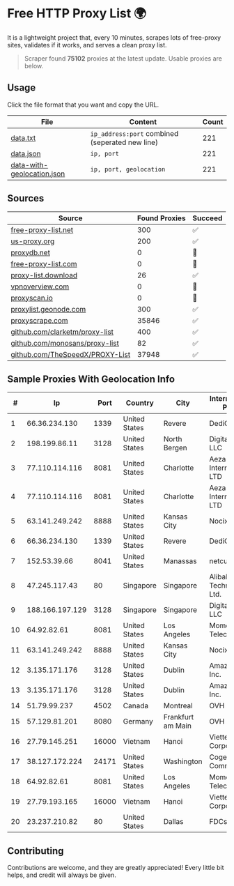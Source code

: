 
# Free HTTP Proxy List 🌍

It is a lightweight project that, every 10 minutes, scrapes lots of free-proxy sites, validates if it works, and serves a clean proxy list.


> Scraper found **75102** proxies at the latest update. Usable proxies are below.

## Usage

Click the file format that you want and copy the URL.


|File|Content|Count|
|----|-------|-----|
|[data.txt](https://raw.githubusercontent.com/themiralay/Proxy-List-World/master/data.txt)|`ip_address:port` combined (seperated new line)|221|
|[data.json](https://raw.githubusercontent.com/themiralay/Proxy-List-World/master/data.json)|`ip, port`|221|
|[data-with-geolocation.json](https://raw.githubusercontent.com/themiralay/Proxy-List-World/master/data-with-geolocation.json)|`ip, port, geolocation`|221|

## Sources

|Source|Found Proxies|Succeed|
|------|-------------|-------|
|[free-proxy-list.net](https://free-proxy-list.net)|300|✅|
|[us-proxy.org](https://www.us-proxy.org)|200|✅|
|[proxydb.net](http://proxydb.net)|0|🚫|
|[free-proxy-list.com](https://free-proxy-list.com/?page=&port=&type%5B%5D=http&type%5B%5D=https&up_time=0&search=Search)|0|🚫|
|[proxy-list.download](https://www.proxy-list.download/HTTP)|26|✅|
|[vpnoverview.com](https://vpnoverview.com/privacy/anonymous-browsing/free-proxy-servers)|0|🚫|
|[proxyscan.io](https://www.proxyscan.io)|0|🚫|
|[proxylist.geonode.com](https://proxylist.geonode.com/api/proxy-list?limit=300&page=1&sort_by=lastChecked&sort_type=desc&protocols=http,https)|300|✅|
|[proxyscrape.com](https://api.proxyscrape.com/v2/?request=displayproxies&protocol=http&timeout=10000&country=all&ssl=all&anonymity=all)|35846|✅|
|[github.com/clarketm/proxy-list](https://raw.githubusercontent.com/clarketm/proxy-list/master/proxy-list-raw.txt)|400|✅|
|[github.com/monosans/proxy-list](https://raw.githubusercontent.com/monosans/proxy-list/main/proxies/http.txt)|82|✅|
|[github.com/TheSpeedX/PROXY-List](https://raw.githubusercontent.com/TheSpeedX/PROXY-List/master/http.txt)|37948|✅|


## Sample Proxies With Geolocation Info

|#|Ip|Port|Country|City|Internet Service Provider|
|-|--|----|-------|----|-------------------------|
|1|66.36.234.130|1339|United States|Revere|DediOutlet, LLC|
|2|198.199.86.11|3128|United States|North Bergen|DigitalOcean, LLC|
|3|77.110.114.116|8081|United States|Charlotte|Aeza International LTD|
|4|77.110.114.116|8081|United States|Charlotte|Aeza International LTD|
|5|63.141.249.242|8888|United States|Kansas City|Nocix, LLC|
|6|66.36.234.130|1339|United States|Revere|DediOutlet, LLC|
|7|152.53.39.66|8041|United States|Manassas|netcup GmbH|
|8|47.245.117.43|80|Singapore|Singapore|Alibaba (US) Technology Co., Ltd.|
|9|188.166.197.129|3128|Singapore|Singapore|DigitalOcean, LLC|
|10|64.92.82.61|8081|United States|Los Angeles|Momentum Telecom, Inc.|
|11|63.141.249.242|8888|United States|Kansas City|Nocix, LLC|
|12|3.135.171.176|3128|United States|Dublin|Amazon.com, Inc.|
|13|3.135.171.176|3128|United States|Dublin|Amazon.com, Inc.|
|14|51.79.99.237|4502|Canada|Montreal|OVH SAS|
|15|57.129.81.201|8080|Germany|Frankfurt am Main|OVH SAS|
|16|27.79.145.251|16000|Vietnam|Hanoi|Viettel Corporation|
|17|38.127.172.224|24171|United States|Washington|Cogent Communications|
|18|64.92.82.61|8081|United States|Los Angeles|Momentum Telecom, Inc.|
|19|27.79.193.165|16000|Vietnam|Hanoi|Viettel Corporation|
|20|23.237.210.82|80|United States|Dallas|FDCservers.net|



## Contributing

Contributions are welcome, and they are greatly appreciated! Every
little bit helps, and credit will always be given.

